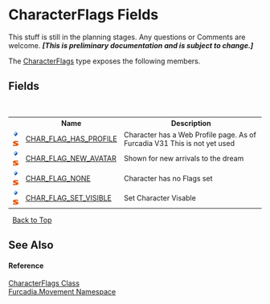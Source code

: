 # CharacterFlags Fields
This stuff is still in the planning stages. Any questions or Comments are welcome. _**\[This is preliminary documentation and is subject to change.\]**_

The <a href="T_Furcadia_Movement_CharacterFlags">CharacterFlags</a> type exposes the following members.


## Fields
&nbsp;<table><tr><th></th><th>Name</th><th>Description</th></tr><tr><td>![Public field](media/pubfield.gif "Public field")![Static member](media/static.gif "Static member")</td><td><a href="F_Furcadia_Movement_CharacterFlags_CHAR_FLAG_HAS_PROFILE">CHAR_FLAG_HAS_PROFILE</a></td><td>
Character has a Web Profile page. 
As of Furcadia V31 This is not yet used</td></tr><tr><td>![Public field](media/pubfield.gif "Public field")![Static member](media/static.gif "Static member")</td><td><a href="F_Furcadia_Movement_CharacterFlags_CHAR_FLAG_NEW_AVATAR">CHAR_FLAG_NEW_AVATAR</a></td><td>
Shown for new arrivals to the dream</td></tr><tr><td>![Public field](media/pubfield.gif "Public field")![Static member](media/static.gif "Static member")</td><td><a href="F_Furcadia_Movement_CharacterFlags_CHAR_FLAG_NONE">CHAR_FLAG_NONE</a></td><td>
Character has no Flags set</td></tr><tr><td>![Public field](media/pubfield.gif "Public field")![Static member](media/static.gif "Static member")</td><td><a href="F_Furcadia_Movement_CharacterFlags_CHAR_FLAG_SET_VISIBLE">CHAR_FLAG_SET_VISIBLE</a></td><td>
Set Character Visable</td></tr></table>&nbsp;
<a href="#characterflags-fields">Back to Top</a>

## See Also


#### Reference
<a href="T_Furcadia_Movement_CharacterFlags">CharacterFlags Class</a><br /><a href="N_Furcadia_Movement">Furcadia.Movement Namespace</a><br />